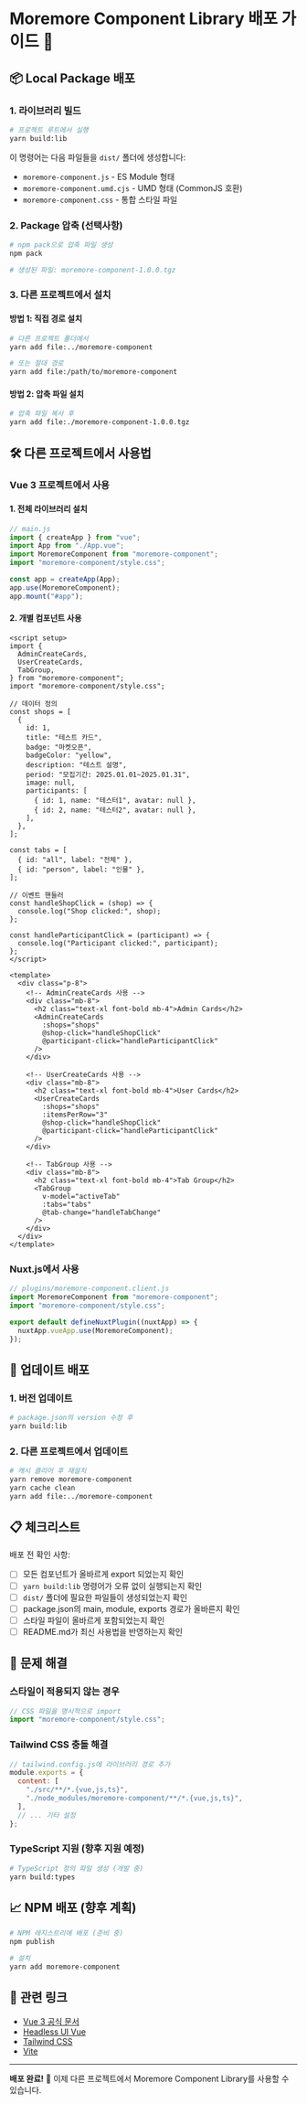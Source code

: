 # Moremore Component Library 배포 가이드 🚀

## 📦 Local Package 배포

### 1. 라이브러리 빌드

```bash
# 프로젝트 루트에서 실행
yarn build:lib
```

이 명령어는 다음 파일들을 `dist/` 폴더에 생성합니다:

- `moremore-component.js` - ES Module 형태
- `moremore-component.umd.cjs` - UMD 형태 (CommonJS 호환)
- `moremore-component.css` - 통합 스타일 파일

### 2. Package 압축 (선택사항)

```bash
# npm pack으로 압축 파일 생성
npm pack

# 생성된 파일: moremore-component-1.0.0.tgz
```

### 3. 다른 프로젝트에서 설치

#### 방법 1: 직접 경로 설치

```bash
# 다른 프로젝트 폴더에서
yarn add file:../moremore-component

# 또는 절대 경로
yarn add file:/path/to/moremore-component
```

#### 방법 2: 압축 파일 설치

```bash
# 압축 파일 복사 후
yarn add file:./moremore-component-1.0.0.tgz
```

## 🛠️ 다른 프로젝트에서 사용법

### Vue 3 프로젝트에서 사용

#### 1. 전체 라이브러리 설치

```javascript
// main.js
import { createApp } from "vue";
import App from "./App.vue";
import MoremoreComponent from "moremore-component";
import "moremore-component/style.css";

const app = createApp(App);
app.use(MoremoreComponent);
app.mount("#app");
```

#### 2. 개별 컴포넌트 사용

```vue
<script setup>
import {
  AdminCreateCards,
  UserCreateCards,
  TabGroup,
} from "moremore-component";
import "moremore-component/style.css";

// 데이터 정의
const shops = [
  {
    id: 1,
    title: "테스트 카드",
    badge: "마켓오픈",
    badgeColor: "yellow",
    description: "테스트 설명",
    period: "모집기간: 2025.01.01~2025.01.31",
    image: null,
    participants: [
      { id: 1, name: "테스터1", avatar: null },
      { id: 2, name: "테스터2", avatar: null },
    ],
  },
];

const tabs = [
  { id: "all", label: "전체" },
  { id: "person", label: "인물" },
];

// 이벤트 핸들러
const handleShopClick = (shop) => {
  console.log("Shop clicked:", shop);
};

const handleParticipantClick = (participant) => {
  console.log("Participant clicked:", participant);
};
</script>

<template>
  <div class="p-8">
    <!-- AdminCreateCards 사용 -->
    <div class="mb-8">
      <h2 class="text-xl font-bold mb-4">Admin Cards</h2>
      <AdminCreateCards
        :shops="shops"
        @shop-click="handleShopClick"
        @participant-click="handleParticipantClick"
      />
    </div>

    <!-- UserCreateCards 사용 -->
    <div class="mb-8">
      <h2 class="text-xl font-bold mb-4">User Cards</h2>
      <UserCreateCards
        :shops="shops"
        :itemsPerRow="3"
        @shop-click="handleShopClick"
        @participant-click="handleParticipantClick"
      />
    </div>

    <!-- TabGroup 사용 -->
    <div class="mb-8">
      <h2 class="text-xl font-bold mb-4">Tab Group</h2>
      <TabGroup
        v-model="activeTab"
        :tabs="tabs"
        @tab-change="handleTabChange"
      />
    </div>
  </div>
</template>
```

### Nuxt.js에서 사용

```javascript
// plugins/moremore-component.client.js
import MoremoreComponent from "moremore-component";
import "moremore-component/style.css";

export default defineNuxtPlugin((nuxtApp) => {
  nuxtApp.vueApp.use(MoremoreComponent);
});
```

## 🔄 업데이트 배포

### 1. 버전 업데이트

```bash
# package.json의 version 수정 후
yarn build:lib
```

### 2. 다른 프로젝트에서 업데이트

```bash
# 캐시 클리어 후 재설치
yarn remove moremore-component
yarn cache clean
yarn add file:../moremore-component
```

## 📋 체크리스트

배포 전 확인 사항:

- [ ] 모든 컴포넌트가 올바르게 export 되었는지 확인
- [ ] `yarn build:lib` 명령어가 오류 없이 실행되는지 확인
- [ ] `dist/` 폴더에 필요한 파일들이 생성되었는지 확인
- [ ] package.json의 main, module, exports 경로가 올바른지 확인
- [ ] 스타일 파일이 올바르게 포함되었는지 확인
- [ ] README.md가 최신 사용법을 반영하는지 확인

## 🐛 문제 해결

### 스타일이 적용되지 않는 경우

```javascript
// CSS 파일을 명시적으로 import
import "moremore-component/style.css";
```

### Tailwind CSS 충돌 해결

```javascript
// tailwind.config.js에 라이브러리 경로 추가
module.exports = {
  content: [
    "./src/**/*.{vue,js,ts}",
    "./node_modules/moremore-component/**/*.{vue,js,ts}",
  ],
  // ... 기타 설정
};
```

### TypeScript 지원 (향후 지원 예정)

```bash
# TypeScript 정의 파일 생성 (개발 중)
yarn build:types
```

## 📈 NPM 배포 (향후 계획)

```bash
# NPM 레지스트리에 배포 (준비 중)
npm publish

# 설치
yarn add moremore-component
```

## 🔗 관련 링크

- [Vue 3 공식 문서](https://v3.vuejs.org/)
- [Headless UI Vue](https://headlessui.dev/vue/menu)
- [Tailwind CSS](https://tailwindcss.com/)
- [Vite](https://vitejs.dev/)

---

**배포 완료!** 🎉 이제 다른 프로젝트에서 Moremore Component Library를 사용할 수 있습니다.

